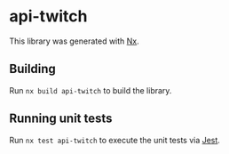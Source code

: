 # api-twitch

This library was generated with [Nx](https://nx.dev).

## Building

Run `nx build api-twitch` to build the library.

## Running unit tests

Run `nx test api-twitch` to execute the unit tests via [Jest](https://jestjs.io).
